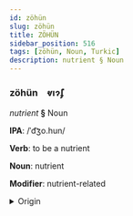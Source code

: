 ```yaml
---
id: zöhün
slug: zöhün
title: ZÖHÜN
sidebar_position: 516
tags: [zöhün, Noun, Turkic]
description: nutrient § Noun
---
```


### zöhün&emsp;<span kind="abugida">ⱴıɂ̃ʄ</span>

*nutrient* **§** Noun

**IPA**: /ˈd͡ʒo.hun/

**Verb**: to be a nutrient

**Noun**: nutrient

**Modifier**: nutrient-related

<details>
    <summary>Origin</summary>
    Khazak жұғым jūğym [ʑo̙ʁʊwm]<br/>
    <em>Turkic Language Family</em>
</details>